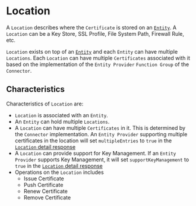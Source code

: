 # Location

A `Location` describes where the `Certificate` is stored on an [`Entity`](09-entity.md). A `Location` can be a Key Store, SSL Profile, File System Path, Firewall Rule, etc.

`Location` exists on top of an [`Entity`](09-entity.md) and each `Entity` can have multiple `Locations`. Each `Location` can have multiple `Certificates` associated with it based on the implementation of the `Entity Provider` `Function Group` of the `Connector`.

## Characteristics

Characteristics of `Location` are:

- `Location` is associated with an `Entity`.
- An `Entity` can hold multiple `Locations`.
- A `Location` can have multiple `Certificates` in it. This is determined by the `Connector` implementation. An `Entity Provider` supporting multiple certificates in the location will set `multipleEntries` to `true` in the [`Location` detail response](https://github.com/3KeyCompany/CZERTAINLY-Interfaces/blob/develop/src/main/java/com/czertainly/api/model/connector/entity/LocationDetailResponseDto.java#:~:text=private%20boolean-,multipleEntries,-%3B)
- A `Location` can provide support for Key Management. If an `Entity Provider` supports Key Management, it will set `supportKeyManagement` to `true` in the [`Location` detail response](https://github.com/3KeyCompany/CZERTAINLY-Interfaces/blob/develop/src/main/java/com/czertainly/api/model/connector/entity/LocationDetailResponseDto.java#:~:text=private%20boolean-,supportKeyManagement,-%3B)
- Operations on the `Location` includes
    - Issue Certificate
    - Push Certificate
    - Renew Certificate
    - Remove Certificate

